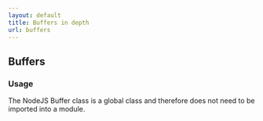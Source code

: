 ```yaml
---
layout: default
title: Buffers in depth
url: buffers
---
```


## Buffers

### Usage

The NodeJS Buffer class is a global class and therefore does not need to be imported into a module.
